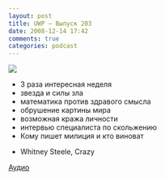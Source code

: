 ```yaml
---
layout: post
title: UWP – Выпуск 203
date: 2008-12-14 17:42
comments: true
categories: podcast
---
```

![](https://podcast.umputun.com/images/uwp/uwp203.png)


- 3 раза интересная неделя
- звезда и силы зла
- математика против здравого смысла
- обрушение картины мира
- возможная кража личности
- интервью специалиста по скольжению
- Кому пишет милиция и кто виноват


* Whitney Steele, Crazy



[Аудио](https://podcast.umputun.com/media/ump_podcast203.mp3)
<audio src="https://podcast.umputun.com/media/ump_podcast203.mp3" preload="none">